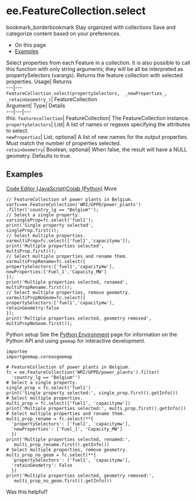  
#  ee.FeatureCollection.select 
bookmark_borderbookmark Stay organized with collections  Save and categorize content based on your preferences.
  * On this page
  * [Examples](https://developers.google.com/earth-engine/apidocs/ee-featurecollection-select#examples)


Select properties from each Feature in a collection. It is also possible to call this function with only string arguments; they will be all be interpreted as propertySelectors (varargs). 
Returns the feature collection with selected properties.
Usage| Returns  
---|---  
`FeatureCollection.select(propertySelectors,  _newProperties_, _retainGeometry_)`| FeatureCollection  
Argument| Type| Details  
---|---|---  
this: `featurecollection`| FeatureCollection| The FeatureCollection instance.  
`propertySelectors`| List| A list of names or regexes specifying the attributes to select.  
`newProperties`| List, optional| A list of new names for the output properties. Must match the number of properties selected.  
`retainGeometry`| Boolean, optional| When false, the result will have a NULL geometry. Defaults to true.  
## Examples
[Code Editor (JavaScript)](https://developers.google.com/earth-engine/apidocs/ee-featurecollection-select#code-editor-javascript-sample)[Colab (Python)](https://developers.google.com/earth-engine/apidocs/ee-featurecollection-select#colab-python-sample) More
```
// FeatureCollection of power plants in Belgium.
varfc=ee.FeatureCollection('WRI/GPPD/power_plants')
.filter('country_lg == "Belgium"');
// Select a single property.
varsingleProp=fc.select('fuel1');
print('Single property selected',
singleProp.first());
// Select multiple properties.
varmultiProp=fc.select(['fuel1','capacitymw']);
print('Multiple properties selected',
multiProp.first());
// Select multiple properties and rename them.
varmultiPropRename=fc.select({
propertySelectors:['fuel1','capacitymw'],
newProperties:['Fuel_1','Capacity_MW']
});
print('Multiple properties selected, renamed',
multiPropRename.first());
// Select multiple properties, remove geometry.
varmultiPropNoGeom=fc.select({
propertySelectors:['fuel1','capacitymw'],
retainGeometry:false
});
print('Multiple properties selected, geometry removed',
multiPropNoGeom.first());
```
Python setup
See the [ Python Environment](https://developers.google.com/earth-engine/guides/python_install) page for information on the Python API and using `geemap` for interactive development.
```
importee
importgeemap.coreasgeemap
```
```
# FeatureCollection of power plants in Belgium.
fc = ee.FeatureCollection('WRI/GPPD/power_plants').filter(
  'country_lg == "Belgium"')
# Select a single property.
single_prop = fc.select('fuel1')
print('Single property selected:', single_prop.first().getInfo())
# Select multiple properties.
multi_prop = fc.select(['fuel1', 'capacitymw'])
print('Multiple properties selected:', multi_prop.first().getInfo())
# Select multiple properties and rename them.
multi_prop_rename = fc.select(**{
  'propertySelectors': ['fuel1', 'capacitymw'],
  'newProperties': ['Fuel_1', 'Capacity_MW']
  })
print('Multiple properties selected, renamed:',
   multi_prop_rename.first().getInfo())
# Select multiple properties, remove geometry.
multi_prop_no_geom = fc.select(**{
  'propertySelectors': ['fuel1', 'capacitymw'],
  'retainGeometry': False
  })
print('Multiple properties selected, geometry removed:',
   multi_prop_no_geom.first().getInfo())
```

Was this helpful?

